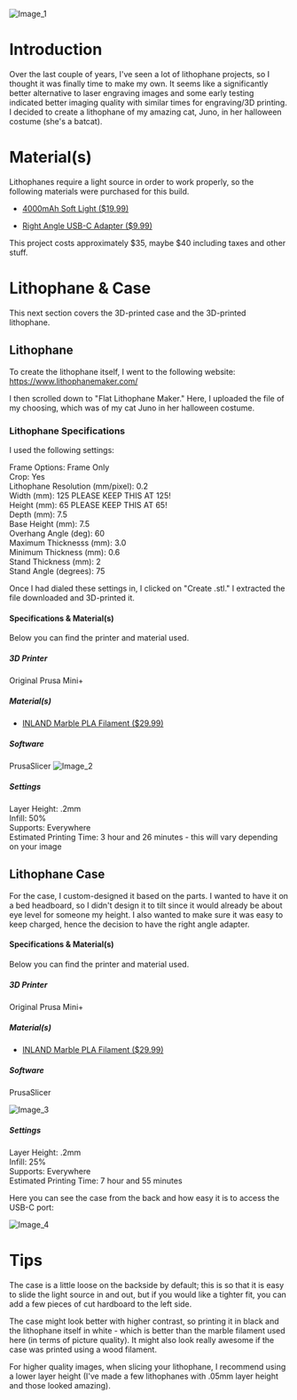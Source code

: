 ![Image_1](https://github.com/user-attachments/assets/a8746ea8-db83-43fa-8e59-ff9d485ffed9)
# Introduction
Over the last couple of years, I've seen a lot of lithophane projects, so I thought it was finally time to make my own. It seems like a significantly better alternative to laser engraving images and some early testing indicated better imaging quality with similar times for engraving/3D printing. I decided to create a lithophane of my amazing cat, Juno, in her halloween costume (she's a batcat).

# Material(s)
Lithophanes require a light source in order to work properly, so the following materials were purchased for this build.

* [4000mAh Soft Light ($19.99)](https://www.amazon.com/gp/product/B09C5XKW64/ref=ppx_yo_dt_b_search_asin_title?ie=UTF8&psc=1)

* [Right Angle USB-C Adapter ($9.99)](https://www.amazon.com/gp/product/B0CNGFZ1JD/ref=ppx_yo_dt_b_search_asin_title?ie=UTF8&th=1)

This project costs approximately $35, maybe $40 including taxes and other stuff.

# Lithophane & Case
This next section covers the 3D-printed case and the 3D-printed lithophane.

## Lithophane
To create the lithophane itself, I went to the following website: https://www.lithophanemaker.com/
 
I then scrolled down to "Flat Lithophane Maker." Here, I uploaded the file of my choosing, which was of my cat Juno in her halloween costume.
### Lithophane Specifications
I used the following settings:

Frame Options: Frame Only \
Crop: Yes \
Lithophane Resolution (mm/pixel): 0.2 \
Width (mm): 125 PLEASE KEEP THIS AT 125! \
Height (mm): 65 PLEASE KEEP THIS AT 65! \
Depth (mm): 7.5 \
Base Height (mm): 7.5 \
Overhang Angle (deg): 60 \
Maximum Thicknesss (mm): 3.0 \
Minimum Thickness (mm): 0.6 \
Stand Thickness (mm): 2 \
Stand Angle (degrees): 75

Once I had dialed these settings in, I clicked on "Create .stl." I extracted the file downloaded and 3D-printed it.
#### Specifications & Material(s)
Below you can find the printer and material used.
##### 3D Printer
 Original Prusa Mini+
##### Material(s)
* [INLAND Marble PLA Filament ($29.99)](https://www.amazon.com/Inland-1-75mm-Marble-Printer-Filament/dp/B08M4733VV/ref=sr_1_3?crid=RY0788Z9D3XL&dib=eyJ2IjoiMSJ9.GvDUjGeacdaThMoKB2T31ewH9i3JmlLfhoDydChHBm-pD7cXPBEVjrKUewiIA1ZLE0_09V1n0PRn75b7hFqiDw4M0-lnl6NiRKwU4Bay_UQglrp8aVfnSITNRxxnTlk00zi7jk9JMRR5mzHilVguVNlu22jSBhxaIA2Mgu28qpM98QySMqZ0onKGj8rI2Ae99hyhSl7nTwlWuBccngRzfk5tlxoLLDb3Ck8adz-NTaQ.5vcyT03Wl1FkUx1DENvwhSOMvdqbl_TQCjXICAq7kSI&dib_tag=se&keywords=pla+filament+inland+marble&qid=1735843633&sprefix=pla+filament+inland+marble%2Caps%2C87&sr=8-3)
##### Software
 PrusaSlicer
![Image_2](https://github.com/user-attachments/assets/a380fe96-3902-44ff-9e6b-a31b57fddf16)
##### Settings
  Layer Height: .2mm \
  Infill: 50% \
  Supports: Everywhere \
  Estimated Printing Time: 3 hour and 26 minutes - this will vary depending on your image

## Lithophane Case
For the case, I custom-designed it based on the parts. I wanted to have it on a bed headboard, so I didn't design it to tilt since it would already be about eye level for someone my height. I also wanted to make sure it was easy to keep charged, hence the decision to have the right angle adapter.

#### Specifications & Material(s)
Below you can find the printer and material used.
##### 3D Printer
 Original Prusa Mini+
##### Material(s)
* [INLAND Marble PLA Filament ($29.99)](https://www.amazon.com/Inland-1-75mm-Marble-Printer-Filament/dp/B08M4733VV/ref=sr_1_3?crid=RY0788Z9D3XL&dib=eyJ2IjoiMSJ9.GvDUjGeacdaThMoKB2T31ewH9i3JmlLfhoDydChHBm-pD7cXPBEVjrKUewiIA1ZLE0_09V1n0PRn75b7hFqiDw4M0-lnl6NiRKwU4Bay_UQglrp8aVfnSITNRxxnTlk00zi7jk9JMRR5mzHilVguVNlu22jSBhxaIA2Mgu28qpM98QySMqZ0onKGj8rI2Ae99hyhSl7nTwlWuBccngRzfk5tlxoLLDb3Ck8adz-NTaQ.5vcyT03Wl1FkUx1DENvwhSOMvdqbl_TQCjXICAq7kSI&dib_tag=se&keywords=pla+filament+inland+marble&qid=1735843633&sprefix=pla+filament+inland+marble%2Caps%2C87&sr=8-3)
##### Software
 PrusaSlicer

![Image_3](https://github.com/user-attachments/assets/98cd882c-81f2-4bae-b0af-a57de792163b)

##### Settings
  Layer Height: .2mm \
  Infill: 25% \
  Supports: Everywhere \
  Estimated Printing Time: 7 hour and 55 minutes

Here you can see the case from the back and how easy it is to access the USB-C port:

![Image_4](https://github.com/user-attachments/assets/bbc913da-64b0-41fb-b0f1-fd6c91d37de3)

# Tips

The case is a little loose on the backside by default; this is so that it is easy to slide the light source in and out, but if you would like a tighter fit, you can add a few pieces of cut hardboard to the left side.

The case might look better with higher contrast, so printing it in black and the lithophane itself in white - which is better than the marble filament used here (in terms of picture quality). It might also look really awesome if the case was printed using a wood filament.

For higher quality images, when slicing your lithophane, I recommend using a lower layer height (I've made a few lithophanes with .05mm layer height and those looked amazing).
